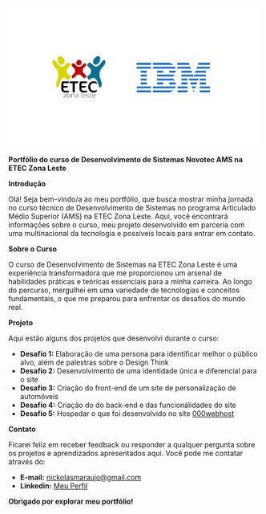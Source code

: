 
<div align="center" style="display: flex; align-items: center; gap: 15px; ">
<img width="500px" src="assets/empresas.png">
</div>

**Portfólio do curso de Desenvolvimento de Sistemas Novotec AMS na ETEC Zona Leste**

**Introdução**

Olá! Seja bem-vindo/a ao meu portfólio, que busca mostrar minha jornada no curso técnico de Desenvolvimento de Sistemas no programa Articulado Médio Superior (AMS) na ETEC Zona Leste. Aqui, você encontrará informações sobre o curso, meu projeto desenvolvido em parceria com uma multinacional da tecnologia e possíveis locais para entrar em contato.

**Sobre o Curso**

O curso de Desenvolvimento de Sistemas na ETEC Zona Leste é uma experiência transformadora que me proporcionou um arsenal de habilidades práticas e teóricas essenciais para a minha carreira. Ao longo do percurso, mergulhei em uma variedade de tecnologias e conceitos fundamentais, o que me preparou para enfrentar os desafios do mundo real.

**Projeto**

Aqui estão alguns dos projetos que desenvolvi durante o curso:

* **Desafio 1:** Elaboração de uma persona para identificar melhor o público alvo, além de palestras sobre o Design Think
* **Desafio 2:** Desenvolvimento de uma identidade única e diferencial para o site
* **Desafio 3:** Criação do front-end de um site de personalização de automóveis
* **Desafio 4:** Criação do do back-end e das funcionálidades do site
* **Desafio 5:** Hospedar o que foi desenvolvido no site <a href='https://br.000webhost.com/'>000webhost</a>

**Contato**

Ficarei feliz em receber feedback ou responder a qualquer pergunta sobre os projetos e aprendizados apresentados aqui. Você pode me contatar através do:

* **E-mail:** nickolasmaraujo@gmail.com
* **Linkedin:** <a href='https://www.linkedin.com/in/nickolas-maia-de-ara%C3%BAjo-134486267/'>Meu Perfil</a>

**Obrigado por explorar meu portfólio!**
